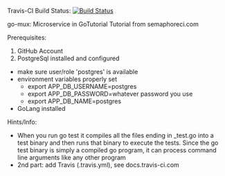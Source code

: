 Travis-CI Build Status: [![Build Status](https://travis-ci.com/SophiaNunner/go-mux.svg?branch=master)](https://travis-ci.com/SophiaNunner/go-mux)

go-mux: Microservice in GoTutorial
Tutorial from semaphoreci.com


Prerequisites:
1. GitHub Account
2. PostgreSql installed and configured

- make sure user/role 'postgres' is available
- environment variables properly set
  - export APP_DB_USERNAME=postgres
  - export APP_DB_PASSWORD=whatever password you use
  - export APP_DB_NAME=postgres
- GoLang installed


Hints/Info:
- When you run go test it compiles all the files ending in _test.go into a test binary and then runs that binary to execute the tests. Since the go test binary is simply a compiled go program, it can process command line arguments like any other program
- 2nd part: add Travis (.travis.yml), see docs.travis-ci.com
